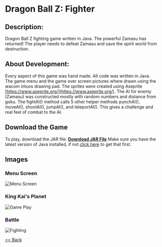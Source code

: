 # Dragon Ball Z: Fighter

## Description: 
Dragon Ball Z fighting game written in Java. The powerful Zamasu has returned! The player needs to defeat Zamasu and save the spirit world from destruction.

## About Development:
Every aspect of this game was hand made. All code was written in Java. The game menu and the game over screen pictures where drawn using the wacom intuos drawing pad. The sprites were created using Aseprite [https://www.aseprite.org/](https://www.aseprite.org/). The AI for enemy (Zamasu) was constructed mostly with random numbers and distance from goku. The fightAI() method calls 5 other helper methods punchAI(), moveAI(), shootAI(), jumpAI(), and teleportAI(). This gives a challenge and real feel of combat to the AI.


## Download the Game
To play, download the JAR file: <a href="https://github.com/zevyirmiyahu/DragonBallZ-Fighter/blob/master/DBZ-Fighter.jar"><b>Download JAR File</b></a> Make sure you have the latest version of Java installed, if not [click here](https://www.java.com/en/) to get that first.


## Images

### Menu Screen
![Menu Screen](https://zevyirmiyahu.github.io/images/DBZ_Images/DBZ1.png)

### King Kai's Planet
![Game Play](https://zevyirmiyahu.github.io/images/DBZ_Images/DBZ2.png)

### Battle
![Fighting](https://zevyirmiyahu.github.io/images/DBZ_Images/DBZ3.png)


[<< Back](http://zevyirmiyahu.github.io)

